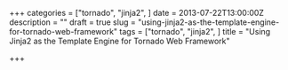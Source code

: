 +++
categories = ["tornado", "jinja2", ]
date = 2013-07-22T13:00:00Z
description = ""
draft = true
slug = "using-jinja2-as-the-template-engine-for-tornado-web-framework"
tags = ["tornado", "jinja2", ]
title = "Using Jinja2 as the Template Engine for Tornado Web Framework"

+++




